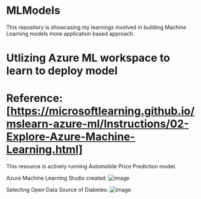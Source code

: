 # MLModels
This repository is showcasing my learnings involved in building Machine Learning models more application based approach.


# Utlizing Azure ML workspace to learn to deploy model
# Reference: [https://microsoftlearning.github.io/mslearn-azure-ml/Instructions/02-Explore-Azure-Machine-Learning.html]


This resource is actively running Automobile Price Prediction model.


Azure Machine Learning Studio created:
![image](https://github.com/varshahindupur09/ML_Models_In_Azure/assets/114629181/8efd5a99-ad0b-4d67-b85b-059f6c167ca3)

Selecting Open Data Source of Diabetes:
![image](https://github.com/varshahindupur09/ML_Models_In_Azure/assets/114629181/8cb05aef-5a7a-40bd-913b-ae67ba84e9d9)





